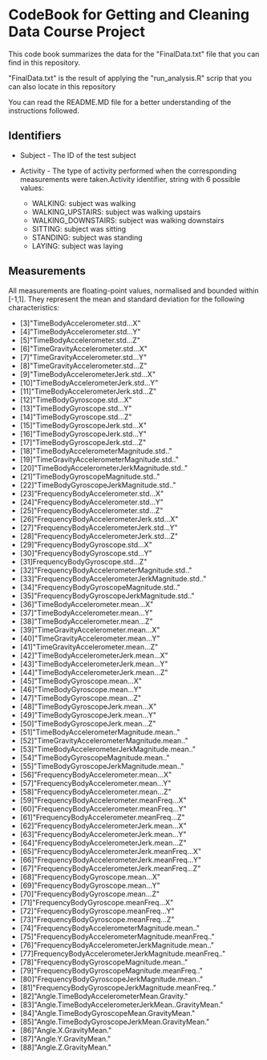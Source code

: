 # CodeBook for Getting and Cleaning Data Course Project

This code book summarizes the data for the "FinalData.txt" file that you can find in this repository. 

"FinalData.txt" is the result of applying the "run_analysis.R" scrip that you can also locate in this repository

You can read the README.MD file for a better understanding of the instructions followed.

## Identifiers

* Subject - The ID of the test subject
* Activity - The type of activity performed when the corresponding measurements were taken.Activity identifier, string with 6 possible values:

    * WALKING: subject was walking
    * WALKING_UPSTAIRS: subject was walking upstairs
    * WALKING_DOWNSTAIRS: subject was walking downstairs
    * SITTING: subject was sitting
    * STANDING: subject was standing
    * LAYING: subject was laying

## Measurements

All measurements are floating-point values, normalised and bounded within [-1,1]. They represent the mean and standard deviation for the following characteristics:
                                         
 * [3]"TimeBodyAccelerometer.std...X"                     
 * [4]"TimeBodyAccelerometer.std...Y"                     
 * [5]"TimeBodyAccelerometer.std...Z"                     
 * [6]"TimeGravityAccelerometer.std...X"                  
 * [7]"TimeGravityAccelerometer.std...Y"                  
 * [8]"TimeGravityAccelerometer.std...Z"                  
 * [9]"TimeBodyAccelerometerJerk.std...X"                 
* [10]"TimeBodyAccelerometerJerk.std...Y"                 
* [11]"TimeBodyAccelerometerJerk.std...Z"                 
* [12]"TimeBodyGyroscope.std...X"                         
* [13]"TimeBodyGyroscope.std...Y"                         
* [14]"TimeBodyGyroscope.std...Z"                         
* [15]"TimeBodyGyroscopeJerk.std...X"                     
* [16]"TimeBodyGyroscopeJerk.std...Y"                     
* [17]"TimeBodyGyroscopeJerk.std...Z"                     
* [18]"TimeBodyAccelerometerMagnitude.std.."              
* [19]"TimeGravityAccelerometerMagnitude.std.."           
* [20]"TimeBodyAccelerometerJerkMagnitude.std.."          
* [21]"TimeBodyGyroscopeMagnitude.std.."                  
* [22]"TimeBodyGyroscopeJerkMagnitude.std.."              
* [23]"FrequencyBodyAccelerometer.std...X"                
* [24]"FrequencyBodyAccelerometer.std...Y"                
* [25]"FrequencyBodyAccelerometer.std...Z"                
* [26]"FrequencyBodyAccelerometerJerk.std...X"            
* [27]"FrequencyBodyAccelerometerJerk.std...Y"            
* [28]"FrequencyBodyAccelerometerJerk.std...Z"            
* [29]"FrequencyBodyGyroscope.std...X"                    
* [30]"FrequencyBodyGyroscope.std...Y"                    
* [31]FrequencyBodyGyroscope.std...Z"                    
* [32]"FrequencyBodyAccelerometerMagnitude.std.."         
* [33]"FrequencyBodyAccelerometerJerkMagnitude.std.."     
* [34]"FrequencyBodyGyroscopeMagnitude.std.."             
* [35]"FrequencyBodyGyroscopeJerkMagnitude.std.."         
* [36]"TimeBodyAccelerometer.mean...X"                    
* [37]"TimeBodyAccelerometer.mean...Y"                    
* [38]"TimeBodyAccelerometer.mean...Z"                    
* [39]"TimeGravityAccelerometer.mean...X"                 
* [40]"TimeGravityAccelerometer.mean...Y"                 
* [41]"TimeGravityAccelerometer.mean...Z"                 
* [42]"TimeBodyAccelerometerJerk.mean...X"                
* [43]"TimeBodyAccelerometerJerk.mean...Y"                
* [44]"TimeBodyAccelerometerJerk.mean...Z"                
* [45]"TimeBodyGyroscope.mean...X"                        
* [46]"TimeBodyGyroscope.mean...Y"                        
* [47]"TimeBodyGyroscope.mean...Z"                        
* [48]"TimeBodyGyroscopeJerk.mean...X"                    
* [49]"TimeBodyGyroscopeJerk.mean...Y"                    
* [50]"TimeBodyGyroscopeJerk.mean...Z"                    
* [51]"TimeBodyAccelerometerMagnitude.mean.."             
* [52]"TimeGravityAccelerometerMagnitude.mean.."          
* [53]"TimeBodyAccelerometerJerkMagnitude.mean.."         
* [54]"TimeBodyGyroscopeMagnitude.mean.."                 
* [55]"TimeBodyGyroscopeJerkMagnitude.mean.."             
* [56]"FrequencyBodyAccelerometer.mean...X"               
* [57]"FrequencyBodyAccelerometer.mean...Y"               
* [58]"FrequencyBodyAccelerometer.mean...Z"               
* [59]"FrequencyBodyAccelerometer.meanFreq...X"           
* [60]"FrequencyBodyAccelerometer.meanFreq...Y"           
* [61]"FrequencyBodyAccelerometer.meanFreq...Z"           
* [62]"FrequencyBodyAccelerometerJerk.mean...X"           
* [63]"FrequencyBodyAccelerometerJerk.mean...Y"           
* [64]"FrequencyBodyAccelerometerJerk.mean...Z"           
* [65]"FrequencyBodyAccelerometerJerk.meanFreq...X"       
* [66]"FrequencyBodyAccelerometerJerk.meanFreq...Y"       
* [67]"FrequencyBodyAccelerometerJerk.meanFreq...Z"       
* [68]"FrequencyBodyGyroscope.mean...X"                   
* [69]"FrequencyBodyGyroscope.mean...Y"                   
* [70]"FrequencyBodyGyroscope.mean...Z"                   
* [71]"FrequencyBodyGyroscope.meanFreq...X"               
* [72]"FrequencyBodyGyroscope.meanFreq...Y"               
* [73]"FrequencyBodyGyroscope.meanFreq...Z"               
* [74]"FrequencyBodyAccelerometerMagnitude.mean.."        
* [75]"FrequencyBodyAccelerometerMagnitude.meanFreq.."    
* [76]"FrequencyBodyAccelerometerJerkMagnitude.mean.."    
* [77]FrequencyBodyAccelerometerJerkMagnitude.meanFreq.."
* [78]"FrequencyBodyGyroscopeMagnitude.mean.."            
* [79]"FrequencyBodyGyroscopeMagnitude.meanFreq.."        
* [80]"FrequencyBodyGyroscopeJerkMagnitude.mean.."        
* [81]"FrequencyBodyGyroscopeJerkMagnitude.meanFreq.."    
* [82]"Angle.TimeBodyAccelerometerMean.Gravity."          
* [83]"Angle.TimeBodyAccelerometerJerkMean..GravityMean." 
* [84]"Angle.TimeBodyGyroscopeMean.GravityMean."          
* [85]"Angle.TimeBodyGyroscopeJerkMean.GravityMean."      
* [86]"Angle.X.GravityMean."                              
* [87]"Angle.Y.GravityMean."                              
* [88]"Angle.Z.GravityMean."
